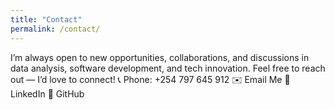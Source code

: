 ```yaml
---
title: "Contact"
permalink: /contact/
---
```

I’m always open to new opportunities, collaborations, and discussions in data analysis, software development, and tech innovation.
Feel free to reach out — I’d love to connect!
📞 Phone: +254 797 645 912
✉️ Email Me
💼 LinkedIn
🐙 GitHub
